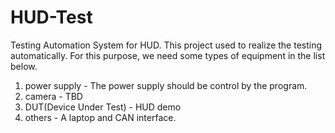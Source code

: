 # HUD-Test
Testing Automation System for HUD.
This project used to realize the testing automatically. For this purpose, we need some types of equipment in the list below.
1. power supply - The power supply should be control by the program.
2. camera - TBD
3. DUT(Device Under Test) - HUD demo
4. others - A laptop and CAN interface.
